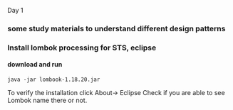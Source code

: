 Day 1

### some study materials to understand different design patterns

### Install lombok processing for STS, eclipse

#### download and run

```
java -jar lombook-1.18.20.jar
```
To verify the installation click About-> Eclipse 
Check if you are able to see Lombok name there or not.
